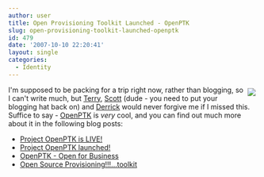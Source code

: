```yaml
---
author: user
title: Open Provisioning Toolkit Launched - OpenPTK
slug: open-provisioning-toolkit-launched-openptk
id: 479
date: '2007-10-10 22:20:41'
layout: single
categories:
  - Identity
---
```


<span style="margin: 5px; float: right;">[![](http://www.openptk.org/OpenPTK.png)](http://openptk.dev.java.net/)</span>

I'm supposed to be packing for a trip right now, rather than blogging, so I can't write much, but [Terry](http://blogs.sun.com/tls/), [Scott](http://blogs.sun.com/sfehrman/) (dude - you need to put your blogging hat back on) and [Derrick](http://blogs.sun.com/harcey/) would never forgive me if I missed this. Suffice to say - [OpenPTK](http://openptk.dev.java.net/) is _very_ cool, and you can find out much more about it in the following blog posts:

*   [Project OpenPTK is LIVE!](http://blogs.sun.com/tls/entry/project_openptk_is_live)
*   [Project OpenPTK launched!](http://blogs.sun.com/harcey/entry/project_openptk_launched)
*   [OpenPTK - Open for Business](http://blogs.sun.com/identity/entry/openptk_open_for_business)
*   [Open Source Provisioning!!!...toolkit](http://identityman.blogspot.com/2007/07/open-source-provisioningtoolkit.html)